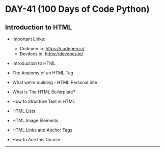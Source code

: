 # DAY-41 (100 Days of Code Python)

## Introduction to HTML

<!-- HTML: HyperText Markup Language -->
* Important Links: 
  * Codepen.io: https://codepen.io/    <!-- https://codepen.io/Aniruddh482/pen/NWdeobo -->
  * Devdocs.io: https://devdocs.io/ 

* Introduction to HTML 
* The Anatomy of an HTML Tag 
* What we're building - HTML Personal Site 
* What is The HTML Boilerplate? 
* How to Structure Text in HTML 
* HTML Lists 
* HTML Image Elements 
* HTML Links and Anchor Tags 
* How to Ace this Course 
<hr>

